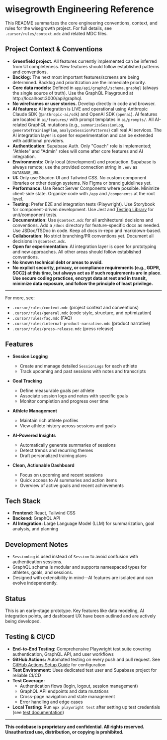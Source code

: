 # wisegrowth Engineering Reference

This README summarizes the core engineering conventions, context, and rules for the wisegrowth project. For full details, see `.cursor/rules/context.mdc` and related MDC files.

## Project Context & Conventions

- **Greenfield project.** All features currently implemented can be inferred from UI completeness. New features should follow established patterns and conventions.
- **Backlog:** The next most important features/screens are being determined. Backlog and prioritization are the immediate priority.
- **Core data models:** Defined in `app/api/graphql/schema.graphql` (always the single source of truth). Use the GraphQL Playground at http://localhost:3000/api/graphql.
- **No wireframes or user stories.** Develop directly in code and browser.
- **AI features:** AI integration is LIVE and operational using Anthropic Claude SDK (`@anthropic-ai/sdk`) and OpenAI SDK (`openai`). AI features are located in `ai/features/` with prompt templates in `ai/prompts/`. All AI-related GraphQL mutations (e.g., `summarizeSessionLog`, `generateTrainingPlan`, `analyzeSessionPatterns`) call real AI services. The AI integration layer is open for experimentation and can be extended with additional providers.
- **Authentication:** Supabase Auth. Only "Coach" role is implemented; "Athlete" and "Admin" roles will come after core features and AI integration.
- **Environments:** Only local (development) and production. Supabase is always remote; use the provided connection string in `.env` as `DATABASE_URL`.
- **UI:** Only use Shadcn UI and Tailwind CSS. No custom component libraries or other design systems. No Figma or brand guidelines yet.
- **Performance:** Use React Server Components where possible. Minimize client-side state. Organize code with `/app` and `/components` at the root level.
- **Testing:** Prefer E2E and integration tests (Playwright). Use Storybook for component-driven development. Use Jest and [Testing Library](https://testing-library.com/) for unit/component tests.
- **Documentation:** Use `@context.mdc` for all architectural decisions and conventions. Add a `/docs` directory for feature-specific docs as needed. Use JSDoc/TSDoc in code. Keep all docs in-repo and markdown-based.
- **Collaboration:** No strict branching/PR conventions yet. Document all decisions in `@context.mdc`.
- **Open for experimentation:** AI integration layer is open for prototyping and new approaches. All other areas should follow established conventions.
- **No known technical debt or areas to avoid.**
- **No explicit security, privacy, or compliance requirements (e.g., GDPR, SOC2) at this time, but always act as if such requirements are in place. Use secure coding practices, encrypt data at rest and in transit, minimize data exposure, and follow the principle of least privilege.**

---

For more, see:
- `.cursor/rules/context.mdc` (project context and conventions)
- `.cursor/rules/general.mdc` (code style, structure, and optimization)
- `.cursor/rules/faq.mdc` (FAQ)
- `.cursor/rules/internal-product-narrative.mdc` (product narrative)
- `.cursor/rules/press-release.mdc` (press release)

## Features

- **Session Logging**
  - Create and manage detailed `SessionLogs` for each athlete
  - Track upcoming and past sessions with notes and transcripts

- **Goal Tracking**
  - Define measurable goals per athlete
  - Associate session logs and notes with specific goals
  - Monitor completion and progress over time

- **Athlete Management**
  - Maintain rich athlete profiles
  - View athlete history across sessions and goals

- **AI-Powered Insights**
  - Automatically generate summaries of sessions
  - Detect trends and recurring themes
  - Draft personalized training plans

- **Clean, Actionable Dashboard**
  - Focus on upcoming and recent sessions
  - Quick access to AI summaries and action items
  - Overview of active goals and recent achievements

## Tech Stack

- **Frontend:** React, Tailwind CSS
- **Backend:** GraphQL API
- **AI Integration:** Large Language Model (LLM) for summarization, goal analysis, and planning

## Development Notes

- `SessionLog` is used instead of `Session` to avoid confusion with authentication sessions.
- GraphQL schema is modular and supports namespaced types for athletes, goals, and sessions.
- Designed with extensibility in mind—AI features are isolated and can evolve independently.

## Status

This is an early-stage prototype. Key features like data modeling, AI integration points, and dashboard UX have been outlined and are actively being developed.

## Testing & CI/CD

- **End-to-End Testing:** Comprehensive Playwright test suite covering authentication, GraphQL API, and user workflows
- **GitHub Actions:** Automated testing on every push and pull request. See [GitHub Actions Setup Guide](docs/github-actions-setup.md) for configuration
- **Test Environment:** Uses dedicated test user and Supabase project for reliable CI/CD
- **Test Coverage:**
  - Authentication flows (login, logout, session management)
  - GraphQL API endpoints and data mutations
  - Cross-page navigation and state management
  - Error handling and edge cases
- **Local Testing:** Run `npx playwright test` after setting up test credentials (see [test documentation](tests/README.md))

---

**This codebase is proprietary and confidential. All rights reserved. Unauthorized use, distribution, or copying is prohibited.**